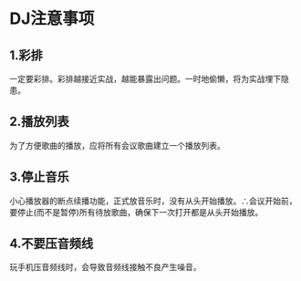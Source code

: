 # DJ注意事项
## 1.彩排
 一定要彩排。彩排越接近实战，越能暴露出问题。一时地偷懒，将为实战埋下隐患。
## 2.播放列表
为了方便歌曲的播放，应将所有会议歌曲建立一个播放列表。
## 3.停止音乐
 小心播放器的断点续播功能，正式放音乐时，没有从头开始播放。∴会议开始前，要停止(而不是暂停)所有待放歌曲，确保下一次打开都是从头开始播放。
## 4.不要压音频线
玩手机压音频线时，会导致音频线接触不良产生噪音。